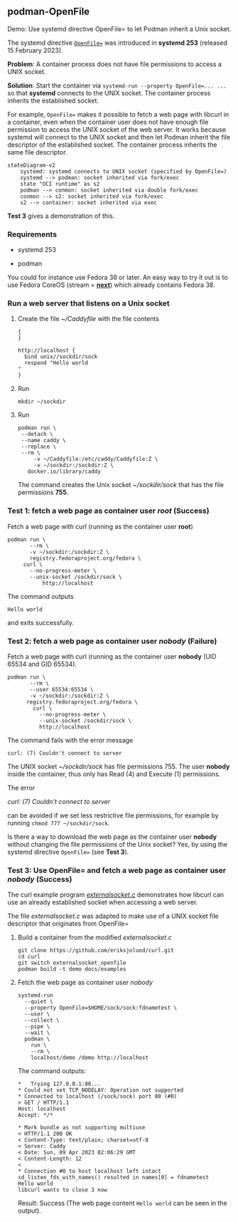 ## podman-OpenFile

Demo: Use systemd directive OpenFile= to let Podman inherit a Unix socket.

The systemd directive [`OpenFile=`](https://www.freedesktop.org/software/systemd/man/systemd.service.html#OpenFile=) was introduced in __systemd 253__ (released 15 February 2023).

__Problem__: A container process does not have file permissions to access a UNIX socket.

__Solution__: Start the container via `systemd-run --property OpenFile=... ...`  so that __systemd__ connects to the UNIX socket. The container process inherits the established socket.

For example, `OpenFile=` makes it possible to fetch a web page with libcurl in a container, even when the container user does not have enough file permission to access the UNIX socket of the web server. It works because systemd will connect to the UNIX socket and then let Podman inherit the file descriptor of the established socket. The container process inherits the same file descriptor.

``` mermaid
stateDiagram-v2
    systemd: systemd connects to UNIX socket (specified by OpenFile=)
    systemd --> podman: socket inherited via fork/exec
    state "OCI runtime" as s2
    podman --> conmon: socket inherited via double fork/exec
    conmon --> s2: socket inherited via fork/exec
    s2 --> container: socket inherited via exec
```

__Test 3__ gives a demonstration of this.

### Requirements

* systemd 253

* podman

You could for instance use Fedora 38 or later.
An easy way to try it out is to use Fedora CoreOS (stream = [__next__](https://getfedora.org/coreos?stream=next)) which already contains Fedora 38.

### Run a web server that listens on a Unix socket

1. Create the file _~/Caddyfile_ with the file contents
   ```
   { 
   }

   http://localhost {
     bind unix//sockdir/sock
     respond "Hello world
   "
   }
   ```
2. Run
   ```
   mkdir ~/sockdir
   ```
3. Run
   ```
   podman run \
	--detach \
	--name caddy \
	--replace \
	--rm \
        -v ~/Caddyfile:/etc/caddy/Caddyfile:Z \
        -v ~/sockdir:/sockdir:Z \
	  docker.io/library/caddy
   ```
   The command creates the Unix socket _~/sockdir/sock_ that has the file permissions __755__.

### Test 1: fetch a web page as container user _root_ (Success)

Fetch a web page with curl (running as the container user __root__)

```
podman run \
       --rm \
       -v ~/sockdir:/sockdir:Z \
       registry.fedoraproject.org/fedora \
	 curl \
	   --no-progress-meter \
	   --unix-socket /sockdir/sock \
           http://localhost
```

The command outputs

```
Hello world
```
and exits successfully.

### Test 2: fetch a web page as container user _nobody_ (Failure)

Fetch a web page with curl (running as the container user __nobody__ (UID 65534 and GID 65534).

```
podman run \
       --rm \
       --user 65534:65534 \
       -v ~/sockdir:/sockdir:Z \
	  registry.fedoraproject.org/fedora \
	    curl \
	      --no-progress-meter \
	      --unix-socket /sockdir/sock \
	      http://localhost
```
The command fails with the error message
```
curl: (7) Couldn't connect to server
```

The UNIX socket _~/sockdir/sock_ has file permissions 755. The user __nobody__ inside the container, thus only has Read (4) and Execute (1) permissions.

The error

_curl: (7) Couldn't connect to server_

can be avoided if we set less restrictive file permissions, for example by running `chmod 777 ~/sockdir/sock`.

Is there a way to download the web page as the container user __nobody__ without changing the file permissions of the Unix socket? Yes, by using the systemd directive `OpenFile=` (see __Test 3__).

### Test 3: Use OpenFile= and fetch a web page as container user _nobody_ (Success)

The curl example program [_externalsocket.c_](https://github.com/curl/curl/blob/master/docs/examples/externalsocket.c) demonstrates how libcurl can use an already established socket when accessing a web server.

The file _externalsocket.c_ was adapted to make use of a UNIX socket file descriptor that originates from OpenFile=

1. Build a container from the modified _externalsocket.c_
   ```
   git clone https://github.com/eriksjolund/curl.git
   cd curl
   git switch externalsocket_openfile
   podman build -t demo docs/examples
   ```
2. Fetch the web page as container user _nobody_
   ```
   systemd-run
     --quiet \
     --property OpenFile=$HOME/sock/sock:fdnametest \
     --user \
     --collect \
     --pipe \
     --wait \
     podman \
       run \
       --rm \
       localhost/demo /demo http://localhost
   ```
   The command outputs:
   ```
   *   Trying 127.0.0.1:80...
   * Could not set TCP_NODELAY: Operation not supported
   * Connected to localhost (/sock/sock) port 80 (#0)
   > GET / HTTP/1.1
   Host: localhost
   Accept: */*

   * Mark bundle as not supporting multiuse
   < HTTP/1.1 200 OK
   < Content-Type: text/plain; charset=utf-8
   < Server: Caddy
   < Date: Sun, 09 Apr 2023 02:06:29 GMT
   < Content-Length: 12
   < 
   * Connection #0 to host localhost left intact
   sd_listen_fds_with_names() resulted in names[0] = fdnametest
   Hello world
   libcurl wants to close 3 now
   ```
   Result: Success (The web page content `Hello world` can be seen in the output).
